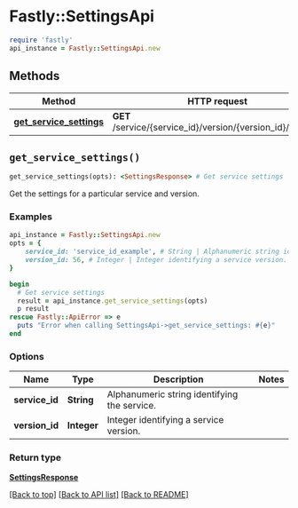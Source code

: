 # Fastly::SettingsApi


```ruby
require 'fastly'
api_instance = Fastly::SettingsApi.new
```

## Methods

| Method | HTTP request | Description |
| ------ | ------------ | ----------- |
| [**get_service_settings**](SettingsApi.md#get_service_settings) | **GET** /service/{service_id}/version/{version_id}/settings | Get service settings |


## `get_service_settings()`

```ruby
get_service_settings(opts): <SettingsResponse> # Get service settings
```

Get the settings for a particular service and version.

### Examples

```ruby
api_instance = Fastly::SettingsApi.new
opts = {
    service_id: 'service_id_example', # String | Alphanumeric string identifying the service.
    version_id: 56, # Integer | Integer identifying a service version.
}

begin
  # Get service settings
  result = api_instance.get_service_settings(opts)
  p result
rescue Fastly::ApiError => e
  puts "Error when calling SettingsApi->get_service_settings: #{e}"
end
```

### Options

| Name | Type | Description | Notes |
| ---- | ---- | ----------- | ----- |
| **service_id** | **String** | Alphanumeric string identifying the service. |  |
| **version_id** | **Integer** | Integer identifying a service version. |  |

### Return type

[**SettingsResponse**](SettingsResponse.md)

[[Back to top]](#) [[Back to API list]](../../README.md#endpoints)
[[Back to README]](../../README.md)
